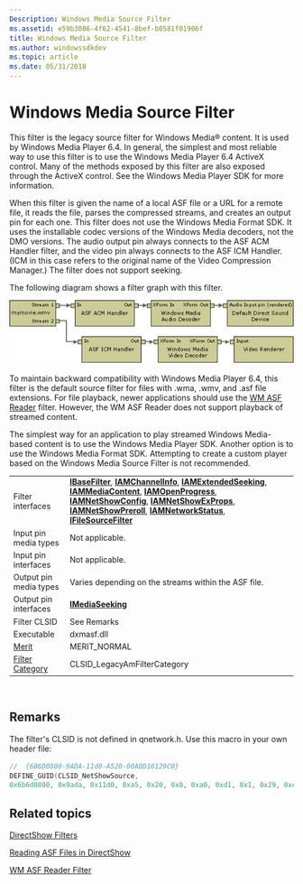 ```yaml
---
Description: Windows Media Source Filter
ms.assetid: e59b3086-4f62-4541-8bef-b0581f01906f
title: Windows Media Source Filter
ms.author: windowssdkdev
ms.topic: article
ms.date: 05/31/2018
---
```


# Windows Media Source Filter

This filter is the legacy source filter for Windows Media® content. It is used by Windows Media Player 6.4. In general, the simplest and most reliable way to use this filter is to use the Windows Media Player 6.4 ActiveX control. Many of the methods exposed by this filter are also exposed through the ActiveX control. See the Windows Media Player SDK for more information.

When this filter is given the name of a local ASF file or a URL for a remote file, it reads the file, parses the compressed streams, and creates an output pin for each one. This filter does not use the Windows Media Format SDK. It uses the installable codec versions of the Windows Media decoders, not the DMO versions. The audio output pin always connects to the ASF ACM Handler filter, and the video pin always connects to the ASF ICM Handler. (ICM in this case refers to the original name of the Video Compression Manager.) The filter does not support seeking.

The following diagram shows a filter graph with this filter.

![windows media source filter graph](images/wms-wmv-graph.png)

To maintain backward compatibility with Windows Media Player 6.4, this filter is the default source filter for files with .wma, .wmv, and .asf file extensions. For file playback, newer applications should use the [WM ASF Reader](wm-asf-reader-filter.md) filter. However, the WM ASF Reader does not support playback of streamed content.

The simplest way for an application to play streamed Windows Media-based content is to use the Windows Media Player SDK. Another option is to use the Windows Media Format SDK. Attempting to create a custom player based on the Windows Media Source Filter is not recommended.



|                                          |                                                                                                                                                                                                                                                                                                                                                                                                                                                                    |
|------------------------------------------|--------------------------------------------------------------------------------------------------------------------------------------------------------------------------------------------------------------------------------------------------------------------------------------------------------------------------------------------------------------------------------------------------------------------------------------------------------------------|
| Filter interfaces                        | [**IBaseFilter**](/windows/desktop/api/Strmif/nn-strmif-ibasefilter), [**IAMChannelInfo**](/windows/desktop/api/Qnetwork/nn-qnetwork-iamchannelinfo), [**IAMExtendedSeeking**](/windows/desktop/api/Qnetwork/nn-qnetwork-iamextendedseeking), [**IAMMediaContent**](/windows/desktop/api/Qnetwork/nn-qnetwork-iammediacontent), [**IAMOpenProgress**](/windows/desktop/api/Strmif/nn-strmif-iamopenprogress), [**IAMNetShowConfig**](/windows/desktop/api/Qnetwork/nn-qnetwork-iamnetshowconfig), [**IAMNetShowExProps**](/windows/desktop/api/Qnetwork/nn-qnetwork-iamnetshowexprops), [**IAMNetShowPreroll**](/windows/desktop/api/Qnetwork/nn-qnetwork-iamnetshowpreroll), [**IAMNetworkStatus**](/windows/desktop/api/Qnetwork/nn-qnetwork-iamnetworkstatus), [**IFileSourceFilter**](/windows/desktop/api/Strmif/nn-strmif-ifilesourcefilter) |
| Input pin media types                    | Not applicable.                                                                                                                                                                                                                                                                                                                                                                                                                                                    |
| Input pin interfaces                     | Not applicable.                                                                                                                                                                                                                                                                                                                                                                                                                                                    |
| Output pin media types                   | Varies depending on the streams within the ASF file.                                                                                                                                                                                                                                                                                                                                                                                                               |
| Output pin interfaces                    | [**IMediaSeeking**](/windows/desktop/api/Strmif/nn-strmif-imediaseeking)                                                                                                                                                                                                                                                                                                                                                                                                                             |
| Filter CLSID                             | See Remarks                                                                                                                                                                                                                                                                                                                                                                                                                                                        |
| Executable                               | dxmasf.dll                                                                                                                                                                                                                                                                                                                                                                                                                                                         |
| [Merit](merit.md)                       | MERIT\_NORMAL                                                                                                                                                                                                                                                                                                                                                                                                                                                      |
| [Filter Category](filter-categories.md) | CLSID\_LegacyAmFilterCategory                                                                                                                                                                                                                                                                                                                                                                                                                                      |



 

## Remarks

The filter's CLSID is not defined in qnetwork.h. Use this macro in your own header file:


```C++
//  {6B6D0800-9ADA-11d0-A520-00A0D10129C0}
DEFINE_GUID(CLSID_NetShowSource, 
0x6b6d0800, 0x9ada, 0x11d0, 0xa5, 0x20, 0x0, 0xa0, 0xd1, 0x1, 0x29, 0xc0);
```



## Related topics

<dl> <dt>

[DirectShow Filters](directshow-filters.md)
</dt> <dt>

[Reading ASF Files in DirectShow](reading-asf-files-in-directshow.md)
</dt> <dt>

[WM ASF Reader Filter](wm-asf-reader-filter.md)
</dt> </dl>

 

 




